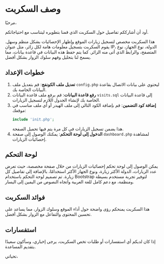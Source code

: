 # وصف السكربت

مرحبًا،

أود أن أشارككم تفاصيل حول السكربت الذي قمنا بتطويره ليتناسب مع احتياجاتكم.

هذا السكربت مخصص لتسجيل زيارات الموقع وإظهار الإحصائيات بشكل منظم وسهل. يقوم السكربت بتسجيل معلومات هامة لكل زائر، مثل عنوان IP، الدولة، نوع الجهاز، نوع المتصفح، والرابط الذي أتى منه الزائر. كما يتم حفظ هذه البيانات في قاعدة بيانات، مما يسمح لنا بتحليل وفهم سلوك الزوار بشكل أفضل.

## خطوات الإعداد

1. **تعديل ملف الكونفج**: قم بتعديل ملف `config.php` ليحتوي على بيانات الاتصال بقاعدة البيانات الخاصة بك.
2. **رفع قاعدة البيانات**: قم برفع ملف قاعدة البيانات `visits.sql` إلى قاعدة البيانات الخاصة بك لإنشاء الجدول اللازم لتسجيل الزيارات.
3. **إضافة كود التضمين**: قم بإضافة الكود التالي إلى ملف الهيدر أو أي ملف مناسب في موقعك:
   ```php
   include 'init.php';
   ```
   هذا يضمن تسجيل الزيارات في كل مرة يتم فيها تحميل الصفحة.
4. **الدخول إلى لوحة التحكم**: يمكنك الوصول إلى صفحة `dashboard.php` لمشاهدة إحصائيات الزيارات.

## لوحة التحكم

يمكن الوصول إلى لوحة تحكم إحصائيات الزيارات من خلال صفحة مخصصة، حيث تعرض عدد الزيارات، الدولة الأكثر زيارة، ونوع الجهاز الأكثر استخدامًا، بالإضافة إلى تفاصيل كل زيارة. تم تصميم لوحة التحكم باستخدام Bootstrap لتوفير تجربة مستخدم بسيطة ومنظمة، مع دعم كامل للغة العربية واتجاه النصوص من اليمين إلى اليسار.

## فوائد السكربت

هذا السكربت يمنحكم رؤى واضحة حول أداء الموقع وسلوك الزوار، مما يساعد على تحسين المحتوى والتفاعل مع الزوار بشكل أفضل.

## استفسارات

إذا كان لديكم أي استفسارات أو طلبات تخص السكربت، يرجى إخباري، وسأكون سعيدًا بتقديم المساعدة.

تحياتي،
